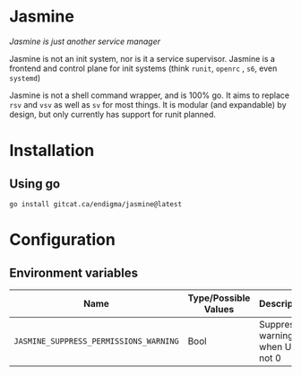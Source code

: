 # Jasmine

_Jasmine is just another service manager_

Jasmine is not an init system, nor is it a service supervisor. Jasmine is a frontend and control plane for init systems (think `runit`, `openrc` , `s6`, even `systemd`)

Jasmine is not a shell command wrapper, and is 100% go. It aims to replace `rsv` and `vsv` as well as `sv` for most things. It is modular (and expandable) by design, but only currently has support for runit planned.

# Installation

## Using go

`go install gitcat.ca/endigma/jasmine@latest`

# Configuration

## Environment variables

| Name                                   | Type/Possible Values | Description                         |
| -------------------------------------- | -------------------- | ----------------------------------- |
| `JASMINE_SUPPRESS_PERMISSIONS_WARNING` | Bool                 | Suppress warnings when UID is not 0 |

